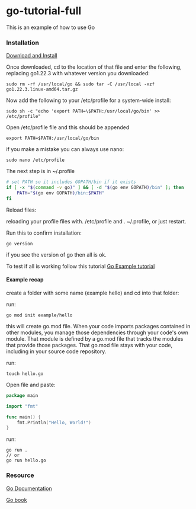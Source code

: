 # go-tutorial-full
This is an example of how to use Go

### Installation

[Download and Install](https://go.dev/doc/install)

Once downloaded, cd to the location of that file and enter the following, replacing go1.22.3 with whatever version you downloaded:

```console 
sudo rm -rf /usr/local/go && sudo tar -C /usr/local -xzf go1.22.3.linux-amd64.tar.gz
```

Now add the following to your /etc/profile for a system-wide install:

```console
sudo sh -c "echo 'export PATH=\$PATH:/usr/local/go/bin' >> /etc/profile"
```

Open /etc/profile file and this should be appended

```console
export PATH=$PATH:/usr/local/go/bin
```

if you make a mistake you can always use nano:

```console
sudo nano /etc/profile
```

The next step is  in ~/.profile

```bash 
# set PATH so it includes GOPATH/bin if it exists
if [ -x "$(command -v go)" ] && [ -d "$(go env GOPATH)/bin" ]; then
    PATH="$(go env GOPATH)/bin:$PATH"
fi
```

Reload files:

reloading your profile files with. /etc/profile and . ~/.profile, or just restart.

Run this to confirm installation:

```console
go version
```

if you see the version of go then all is ok. 

To test if all is working follow this tutorial [Go Example tutorial](https://go.dev/doc/tutorial/getting-started)

#### Example recap

create a folder with some name (example hello) and cd into that folder:

run:

```console
go mod init example/hello
 ```

this will create go.mod file. When your code imports packages contained in other modules, you manage those dependencies through your code's own module. That module is defined by a go.mod file that tracks the modules that provide those packages. That go.mod file stays with your code, including in your source code repository. 


run:

```console
touch hello.go
```

Open file and paste:

```go
package main

import "fmt"

func main() {
    fmt.Println("Hello, World!")
}
```

run:

```console 
go run .
// or
go run hello.go
```

### Resource

[Go Documentation](https://go.dev/doc/)

[Go book](https://www.openmymind.net/assets/go/go.pdf)
